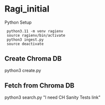 # Ragi_initial

Python Setup
```
 python3.11 -m venv ragienv
 source ragienv/bin/activate 
 python3 ingest.py 
 source deactivate
 ```

## Create Chroma DB
python3 create.py 

## Fetch from Chroma DB
python3 search.py "I need CH Sanity Tests link"
